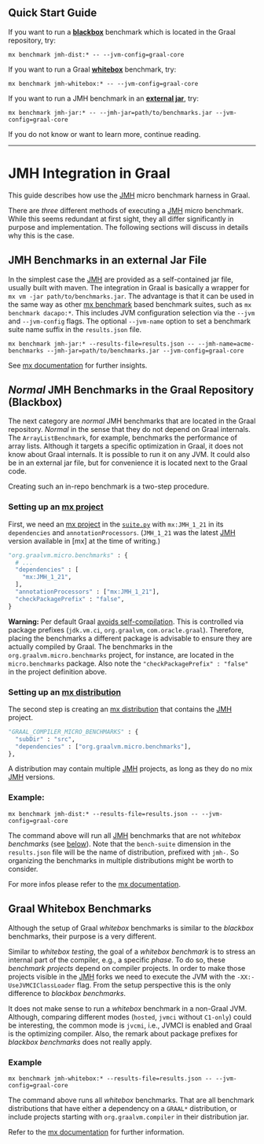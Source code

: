 ## Quick Start Guide

If you want to run a [**blackbox**](#dist) benchmark which is located in the Graal repository, try:

```
mx benchmark jmh-dist:* -- --jvm-config=graal-core
```

If you want to run a Graal [**whitebox**](#whitebox) benchmark, try:

```
mx benchmark jmh-whitebox:* -- --jvm-config=graal-core
```


If you want to run a JMH benchmark in an [**external jar**](#external-jar), try:

```
mx benchmark jmh-jar:* -- --jmh-jar=path/to/benchmarks.jar --jvm-config=graal-core
```

If you do not know or want to learn more, continue reading.

---

# JMH Integration in Graal

This guide describes how use the [JMH] micro benchmark harness in Graal.

There are *three* different methods of executing a [JMH] micro benchmark.
While this seems redundant at first sight, they all differ significantly in
purpose and implementation.
The following sections will discuss in details why this is the case.

## JMH Benchmarks in an external Jar File <a name="external-jar"></a>
In the simplest case the [JMH] are provided as a self-contained jar file, usually built with maven.
The integration in Graal is basically a wrapper for `mx vm -jar path/to/benchmarks.jar`.
The advantage is that it can be used in the same way as other [mx benchmark] based benchmark suites,
such as `mx benchmark dacapo:*`.
This includes JVM configuration selection via the `--jvm` and `--jvm-config` flags.
The optional `--jvm-name` option to set a benchmark suite name suffix in the `results.json` file.

```
mx benchmark jmh-jar:* --results-file=results.json -- --jmh-name=acme-benchmarks --jmh-jar=path/to/benchmarks.jar --jvm-config=graal-core
```
See [mx documentation][mx external-jar] for further insights.

## *Normal* JMH Benchmarks in the Graal Repository (Blackbox) <a name="dist"></a>

The next category are *normal* JMH benchmarks that are located in the Graal repository.
*Normal* in the sense that they do not depend on Graal internals.
The `ArrayListBenchmark`, for example, benchmarks the performance of array lists.
Although it targets a specific optimization in Graal, it does not know about Graal internals.
It is possible to run it on any JVM.
It could also be in an external jar file, but for convenience it is located next to the Graal code.

Creating such an in-repo benchmark is a two-step procedure.

### Setting up an [mx project]
First, we need an [mx project] in the [`suite.py`] with `mx:JMH_1_21` in its `dependencies` and `annotationProcessors`.
(`JMH_1_21` was the latest [JMH] version available in [mx] at the time of writing.)

```python
"org.graalvm.micro.benchmarks" : {
  # ...
  "dependencies" : [
    "mx:JMH_1_21",
  ],
  "annotationProcessors" : ["mx:JMH_1_21"],
  "checkPackagePrefix" : "false",
}
```

**Warning:** Per default Graal [avoids self-compilation][graalC1Only].
This is controlled via package prefixes (`jdk.vm.ci`, `org.graalvm`, `com.oracle.graal`).
Therefore, placing the benchmarks a different package is advisable to ensure they are actually compiled by Graal.
The benchmarks in the `org.graalvm.micro.benchmarks` project, for instance,
are located in the `micro.benchmarks` package.
Also note the `"checkPackagePrefix" : "false"` in the project definition above.

### Setting up an [mx distribution]

The second step is creating an [mx distribution] that contains the [JMH] project.
```python
"GRAAL_COMPILER_MICRO_BENCHMARKS" : {
  "subDir" : "src",
  "dependencies" : ["org.graalvm.micro.benchmarks"],
},
```

A distribution may contain multiple [JMH] projects, as long as they do no mix [JMH] versions.

### Example:

```
mx benchmark jmh-dist:* --results-file=results.json -- --jvm-config=graal-core
```

The command above will run all [JMH] benchmarks that are not *whitebox benchmarks* (see [below](#whitebox)).
Note that the `bench-suite` dimension in the `results.json` file will be the name
of distribution, prefixed with `jmh-`.
So organizing the benchmarks in multiple distributions might be worth to consider.

For more infos please refer to the [mx documentation][mx in-repo].

## Graal Whitebox Benchmarks <a name="whitebox"></a>

Although the setup of Graal *whitebox* benchmarks is similar to the *blackbox* benchmarks,
their purpose is a very different.

Similar to *whitebox testing*, the goal of a *whitebox benchmark* is to stress an
internal part of the compiler, e.g., a specific *phase*.
To do so, these *benchmark projects* depend on compiler projects.
In order to make those projects visible in the [JMH] forks we need to execute the JVM with the `-XX:-UseJVMCIClassLoader` flag.
From the setup perspective this is the only difference to *blackbox benchmarks*.

It does not make sense to run a *whitebox* benchmark in a non-Graal JVM.
Although, comparing different modes (`hosted`, `jvmci` without `C1-only`) could be interesting,
the common mode is `jvcmi`, i.e., JVMCI is enabled and Graal is the optimizing compiler.
Also, the remark about package prefixes for *blackbox benchmarks* does not really apply.

### Example
```
mx benchmark jmh-whitebox:* --results-file=results.json -- --jvm-config=graal-core
```

The command above runs all *whitebox* benchmarks.
That are all benchmark distributions that have either a dependency on a `GRAAL*` distribution,
or include projects starting with `org.graalvm.compiler` in their distribution jar.


Refer to the [mx documentation][mx in-repo] for further information.

[JMH]: http://openjdk.java.net/projects/code-tools/jmh/
[mx JMH]: https://github.com/graalvm/mx/blob/master/docs/JMH.md
[mx in-repo]: https://github.com/graalvm/mx/blob/master/docs/JMH.md#in-repo
[mx external-jar]: https://github.com/graalvm/mx/blob/master/docs/JMH.md#external-jar
[mx benchmark]: https://github.com/graalvm/mx/blob/master/README.md
[mx project]: https://github.com/graalvm/mx/blob/master/README.md
[mx distribution]: https://github.com/graalvm/mx/blob/master/README.md
[graalC1Only]: https://github.com/graalvm/graal/blob/master/compiler/src/org.graalvm.compiler.hotspot/src/org/graalvm/compiler/hotspot/HotSpotGraalCompilerFactory.java
[`suite.py`]: https://github.com/graalvm/graal/blob/master/compiler/mx.compiler/suite.py
